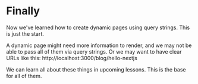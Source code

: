 # Finally

Now we've learned how to create dynamic pages using query strings. This is just the start.

A dynamic page might need more information to render, and we may not be able to pass all of them via query strings. Or we may want to have clear URLs like this: http://localhost:3000/blog/hello-nextjs

We can learn all about these things in upcoming lessons. This is the base for all of them.